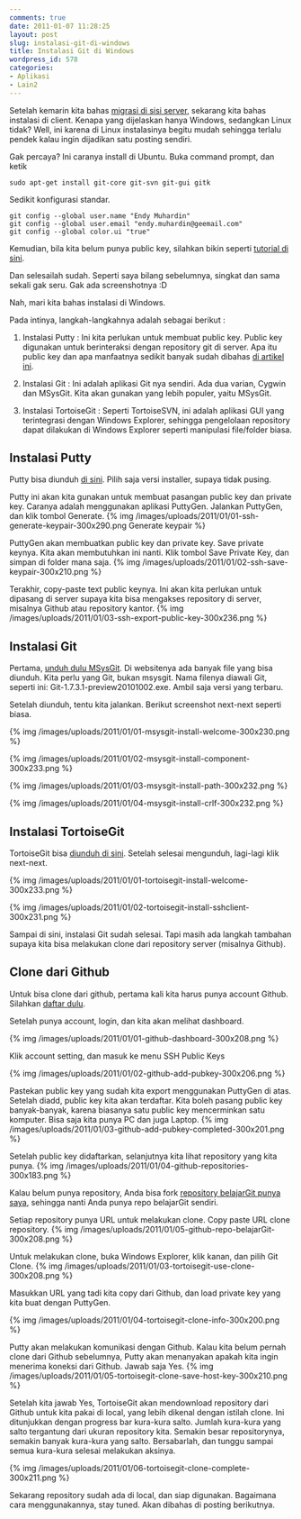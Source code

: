 ```yaml
---
comments: true
date: 2011-01-07 11:28:25
layout: post
slug: instalasi-git-di-windows
title: Instalasi Git di Windows
wordpress_id: 578
categories:
- Aplikasi
- Lain2
---
```


Setelah kemarin kita bahas [migrasi di sisi server](http://endy.artivisi.com/blog/lain/migrasi-subversion-ke-git/), sekarang kita bahas instalasi di client. Kenapa yang dijelaskan hanya Windows, sedangkan Linux tidak? Well, ini karena di Linux instalasinya begitu mudah sehingga terlalu pendek kalau ingin dijadikan satu posting sendiri. 

Gak percaya? Ini caranya install di Ubuntu. Buka command prompt, dan ketik 

    
    
    sudo apt-get install git-core git-svn git-gui gitk
    


Sedikit konfigurasi standar. 

    
    
    git config --global user.name "Endy Muhardin"
    git config --global user.email "endy.muhardin@geemail.com"
    git config --global color.ui "true"
    



Kemudian, bila kita belum punya public key, silahkan bikin seperti [tutorial di sini](http://endy.artivisi.com/blog/linux/login-ssh-dengan-private-key/). 

Dan selesailah sudah. Seperti saya bilang sebelumnya, singkat dan sama sekali gak seru. Gak ada screenshotnya :D

Nah, mari kita bahas instalasi di Windows. 

Pada intinya, langkah-langkahnya adalah sebagai berikut : 



	
  1. Instalasi Putty : Ini kita perlukan untuk membuat public key. Public key digunakan untuk berinteraksi dengan repository git di server. Apa itu public key dan apa manfaatnya sedikit banyak sudah dibahas [di artikel ini](http://endy.artivisi.com/blog/linux/login-ssh-dengan-private-key/). 

	
  2. Instalasi Git : Ini adalah aplikasi Git nya sendiri. Ada dua varian, Cygwin dan MSysGit. Kita akan gunakan yang lebih populer, yaitu MSysGit.

	
  3. Instalasi TortoiseGit : Seperti TortoiseSVN, ini adalah aplikasi GUI yang terintegrasi dengan Windows Explorer, sehingga pengelolaan repository dapat dilakukan di Windows Explorer seperti manipulasi file/folder biasa.

 





## Instalasi Putty


Putty bisa diunduh [di sini](http://www.chiark.greenend.org.uk/~sgtatham/putty/download.html). Pilih saja versi installer, supaya tidak pusing. 

Putty ini akan kita gunakan untuk membuat pasangan public key dan private key. Caranya adalah menggunakan aplikasi PuttyGen. Jalankan PuttyGen, dan klik tombol Generate. 
{% img /images/uploads/2011/01/01-ssh-generate-keypair-300x290.png Generate keypair %}

PuttyGen akan membuatkan public key dan private key. Save private keynya. Kita akan membutuhkan ini nanti. Klik tombol Save Private Key, dan simpan di folder mana saja. 
{% img /images/uploads/2011/01/02-ssh-save-keypair-300x210.png  %}

Terakhir, copy-paste text public keynya. Ini akan kita perlukan untuk dipasang di server supaya kita bisa mengakses repository di server, misalnya Github atau repository kantor. 
{% img /images/uploads/2011/01/03-ssh-export-public-key-300x236.png  %}



## Instalasi Git


Pertama, [unduh dulu MSysGit](http://code.google.com/p/msysgit/). Di websitenya ada banyak file yang bisa diunduh. Kita perlu yang Git, bukan msysgit. Nama filenya diawali Git, seperti ini: Git-1.7.3.1-preview20101002.exe. Ambil saja versi yang terbaru. 

Setelah diunduh, tentu kita jalankan. Berikut screenshot next-next seperti biasa. 

{% img /images/uploads/2011/01/01-msysgit-install-welcome-300x230.png  %}

{% img /images/uploads/2011/01/02-msysgit-install-component-300x233.png  %}


{% img /images/uploads/2011/01/03-msysgit-install-path-300x232.png  %}


{% img /images/uploads/2011/01/04-msysgit-install-crlf-300x232.png  %}



## Instalasi TortoiseGit



TortoiseGit bisa [diunduh di sini](http://code.google.com/p/tortoisegit/). 
Setelah selesai mengunduh, lagi-lagi klik next-next. 

{% img /images/uploads/2011/01/01-tortoisegit-install-welcome-300x233.png  %}

{% img /images/uploads/2011/01/02-tortoisegit-install-sshclient-300x231.png  %}

Sampai di sini, instalasi Git sudah selesai. Tapi masih ada langkah tambahan supaya kita bisa melakukan clone dari repository server (misalnya Github). 



## Clone dari Github


Untuk bisa clone dari github, pertama kali kita harus punya account Github. Silahkan [daftar dulu](https://github.com/plans). 

Setelah punya account, login, dan kita akan melihat dashboard. 

{% img /images/uploads/2011/01/01-github-dashboard-300x208.png  %}

Klik account setting, dan masuk ke menu SSH Public Keys

{% img /images/uploads/2011/01/02-github-add-pubkey-300x206.png  %}

Pastekan public key yang sudah kita export menggunakan PuttyGen di atas. Setelah diadd, public key kita akan terdaftar. Kita boleh pasang public key banyak-banyak, karena biasanya satu public key mencerminkan satu komputer. Bisa saja kita punya PC dan juga Laptop. 
{% img /images/uploads/2011/01/03-github-add-pubkey-completed-300x201.png  %}

Setelah public key didaftarkan, selanjutnya kita lihat repository yang kita punya. 
{% img /images/uploads/2011/01/04-github-repositories-300x183.png  %}


Kalau belum punya repository, Anda bisa fork [repository belajarGit punya saya](https://github.com/endymuhardin/belajarGit), sehingga nanti Anda punya repo belajarGit sendiri. 

Setiap repository punya URL untuk melakukan clone. Copy paste URL clone repository. 
{% img /images/uploads/2011/01/05-github-repo-belajarGit-300x208.png  %}

Untuk melakukan clone, buka Windows Explorer, klik kanan, dan pilih Git Clone. 
{% img /images/uploads/2011/01/03-tortoisegit-use-clone-300x208.png  %}

Masukkan URL yang tadi kita copy dari Github, dan load private key yang kita buat dengan PuttyGen. 

{% img /images/uploads/2011/01/04-tortoisegit-clone-info-300x200.png  %}

Putty akan melakukan komunikasi dengan Github. Kalau kita belum pernah clone dari Github sebelumnya, Putty akan menanyakan apakah kita ingin menerima koneksi dari Github. Jawab saja Yes. 
{% img /images/uploads/2011/01/05-tortoisegit-clone-save-host-key-300x210.png  %}

Setelah kita jawab Yes, TortoiseGit akan mendownload repository dari Github untuk kita pakai di local, yang lebih dikenal dengan istilah clone. Ini ditunjukkan dengan progress bar kura-kura salto. Jumlah kura-kura yang salto tergantung dari ukuran repository kita. Semakin besar repositorynya, semakin banyak kura-kura yang salto. Bersabarlah, dan tunggu sampai semua kura-kura selesai melakukan aksinya. 

{% img /images/uploads/2011/01/06-tortoisegit-clone-complete-300x211.png  %}

Sekarang repository sudah ada di local, dan siap digunakan. Bagaimana cara menggunakannya, stay tuned. Akan dibahas di posting berikutnya. 

